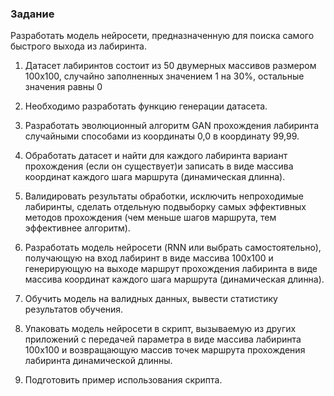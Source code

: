 ### Задание

Разработать модель нейросети, предназначенную для поиска самого быстрого выхода из
лабиринта.

1. Датасет лабиринтов состоит из 50 двумерных массивов размером 100х100, случайно заполненных значением 1 на 30%, остальные значения равны 0

2. Необходимо разработать функцию генерации датасета.

3. Разработать эволюционный алгоритм GAN прохождения лабиринта случайными способами из координаты 0,0 в координату 99,99.

4. Обработать датасет и найти для каждого лабиринта вариант прохождения (если он существует)и записать в виде массива координат каждого шага маршрута (динамическая длинна).

5. Валидировать результаты обработки, исключить непроходимые лабиринты, сделать отдельную подвыборку самых эффективных методов прохождения (чем меньше шагов маршрута, тем эффективнее алгоритм).

6. Разработать модель нейросети (RNN или выбрать самостоятельно), получающую на вход лабиринт в виде массива 100х100 и генерирующую на выходе маршрут прохождения лабиринта в виде массива координат каждого шага маршрута (динамическая длинна).

7. Обучить модель на валидных данных, вывести статистику результатов обучения.

8. Упаковать модель нейросети в скрипт, вызываемую из других приложений с передачей параметра в виде массива лабиринта 100х100 и возвращающую массив точек маршрута прохождения лабиринта динамической длинны.

9. Подготовить пример использования скрипта.